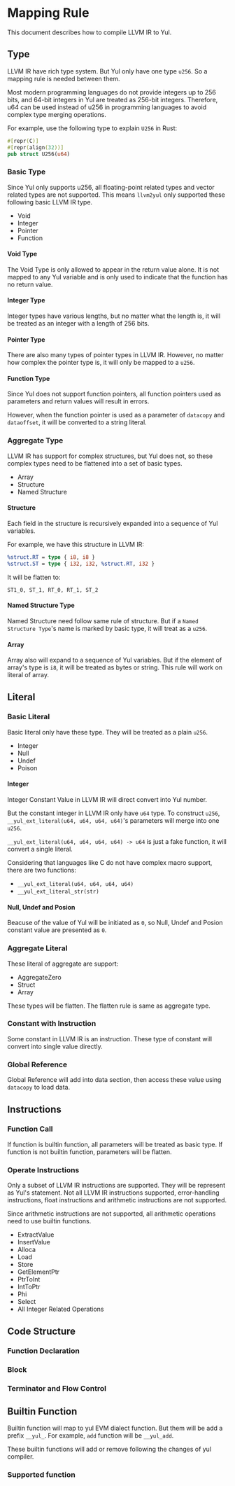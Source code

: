 # Mapping Rule

This document describes how to compile LLVM IR to Yul.

## Type

LLVM IR have rich type system. But Yul only have one type `u256`. So a mapping rule is needed between them.

Most modern programming languages ​​do not provide integers up to 256 bits, and 64-bit integers in Yul are treated as 256-bit integers. Therefore, u64 can be used instead of u256 in programming languages ​​to avoid complex type merging operations.

For example, use the following type to explain `U256` in Rust:

```rust
#[repr(C)]
#[repr(align(32))]
pub struct U256(u64)
```

### Basic Type

Since Yul only supports u256, all floating-point related types and vector related types are not supported. This means `llvm2yul` only supported these following basic LLVM IR type.

- Void
- Integer
- Pointer
- Function

#### Void Type

The Void Type is only allowed to appear in the return value alone. It is not mapped to any Yul variable and is only used to indicate that the function has no return value.

#### Integer Type

Integer types have various lengths, but no matter what the length is, it will be treated as an integer with a length of 256 bits.

#### Pointer Type

There are also many types of pointer types in LLVM IR. However, no matter how complex the pointer type is, it will only be mapped to a `u256`.

#### Function Type

Since Yul does not support function pointers, all function pointers used as parameters and return values ​​will result in errors.

However, when the function pointer is used as a parameter of `datacopy` and `dataoffset`, it will be converted to a string literal.

### Aggregate Type

LLVM IR has support for complex structures, but Yul does not, so these complex types need to be flattened into a set of basic types.

- Array
- Structure
- Named Structure

#### Structure

Each field in the structure is recursively expanded into a sequence of Yul variables.

For example, we have this structure in LLVM IR:

```llvm
%struct.RT = type { i8, i8 }
%struct.ST = type { i32, i32, %struct.RT, i32 }
```

It will be flatten to:

```
ST1_0, ST_1, RT_0, RT_1, ST_2
```

#### Named Structure Type

Named Structure need follow same rule of structure. But if a `Named Structure Type`'s name is marked by basic type, it will treat as a `u256`.

#### Array

Array also will expand to a sequence of Yul variables. But if the element of array's type is `i8`, it will be treated as bytes or string. This rule will work on literal of array.

## Literal

### Basic Literal

Basic literal only have these type. They will be treated as a plain `u256`.

- Integer
- Null
- Undef
- Poison

#### Integer

Integer Constant Value in LLVM IR will direct convert into Yul number. 

But the constant integer in LLVM IR only have `u64` type. To construct `u256`, `__yul_ext_literal(u64, u64, u64, u64)`'s parameters will merge into one `u256`.

`__yul_ext_literal(u64, u64, u64, u64) -> u64` is just a fake function, it will convert a single literal.

Considering that languages ​​like C do not have complex macro support, there are two functions:

- `__yul_ext_literal(u64, u64, u64, u64)`
- `__yul_ext_literal_str(str)`

#### Null, Undef and Posion

Beacuse of the value of Yul will be initiated as `0`, so Null, Undef and Posion constant value are presented as `0`.

### Aggregate Literal

These literal of aggregate are support:

- AggregateZero
- Struct
- Array

These types will be flatten. The flatten rule is same as aggregate type.

### Constant with Instruction

Some constant in LLVM IR is an instruction. These type of constant will convert into single value directly.

### Global Reference

Global Reference will add into data section, then access these value using `datacopy` to load data.

## Instructions

### Function Call

If function is builtin function, all parameters will be treated as basic type. If function is not builtin function, parameters will be flatten.

### Operate Instructions

Only a subset of LLVM IR instructions are supported. They will be represent as Yul's statement. Not all LLVM IR instructions supported, error-handling instructions, float instructions and arithmetic instructions are not supported.

Since arithmetic instructions are not supported, all arithmetic operations need to use builtin functions.

- ExtractValue
- InsertValue
- Alloca
- Load
- Store
- GetElementPtr
- PtrToInt
- IntToPtr
- Phi
- Select
- All Integer Related Operations

## Code Structure

### Function Declaration

### Block

### Terminator and Flow Control

## Builtin Function

Builtin function will map to yul EVM dialect function. But them will be add a prefix `__yul_`. For example, `add` function will be `__yul_add`.

These builtin functions will add or remove following the changes of yul compiler.

### Supported function
